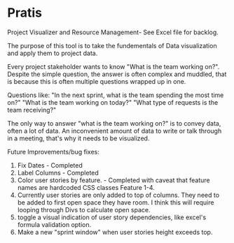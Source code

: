 # Pratis
Project Visualizer and Resource Management- See Excel file for backlog. 

The purpose of this tool is to take the fundementals of Data visualization and apply them to project data. 

Every project stakeholder wants to know "What is the team working on?". Despite the simple question, the answer is often complex and muddled, that is because this is often multiple questions wrapped up in one. 

Questions like: 
"In the next sprint, what is the team spending the most time on?"
"What is the team working on today?"
"What type of requests is the team receiving?"

The only way to answer "what is the team working on?" is to convey data, often a lot of data. An inconvenient amount of data to write or talk through in a meeting, that's why it needs to be visualized. 



Future Improvements/bug fixes:

1. Fix Dates - Completed
2. Label Columns - Completed
3. Color user stories by feature. - Completed with caveat that feature names are hardcoded CSS classes Feature 1-4. 
4. Currently user stories are only added to top of columns. They need to be added to first open space they have room. I think this will require looping through Divs to calculate open space.
5. toggle a visual indication of user story dependencies, like excel's formula validation option.
6. Make a new "sprint window" when user stories height exceeds top.

